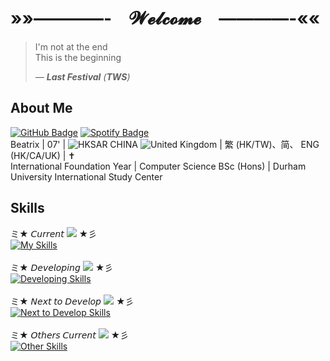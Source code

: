 # »»————-　𝓦𝓮𝓵𝓬𝓸𝓶𝓮　————-««

> I'm not at the end<br />
> This is the beginning<br />
>
> *— **Last Festival** (**TWS**)*

## About Me
[![GitHub Badge](https://img.shields.io/badge/GitHub-@beatrix--chan-181717?logo=github)](https://github.com/beatrix-chan) [![Spotify Badge](https://img.shields.io/badge/now_playing-Cheers_to_youth-1ed760?logo=spotify)](https://open.spotify.com/track/1XvOEvWtfa879Wk1wKHZ1M?si=3bc695579e414c00) <br />
Beatrix | 07' | ![HKSAR CHINA](https://api.iconify.design/emojione-v1:flag-for-hong-kong-sar-china.svg) ![United Kingdom](https://api.iconify.design/twemoji:flag-united-kingdom.svg) | 繁 (HK/TW)、简、 ENG (HK/CA/UK) | ✝️ <br />
International Foundation Year | Computer Science BSc (Hons) | Durham University International Study Center<br />

## Skills
ミ★ 𝘊𝘶𝘳𝘳𝘦𝘯𝘵 [![](https://files.catbox.moe/pt4tlt.gif)](https://rentry.co/dazaisentranceexam) ★彡<br />
[![My Skills](https://skillicons.dev/icons?i=html,css,python&theme=light)](https://skillicons.dev)<br />
<br />
ミ★ 𝘋𝘦𝘷𝘦𝘭𝘰𝘱𝘪𝘯𝘨 [![](https://files.catbox.moe/0m1pa5.gif)](https://rentry.co/dazaisentranceexam) ★彡<br />
[![Developing Skills](https://skillicons.dev/icons?i=ruby,js,go&theme=light)](https://skillicons.dev)<br />
<br />
ミ★ 𝘕𝘦𝘹𝘵 𝘵𝘰 𝘋𝘦𝘷𝘦𝘭𝘰𝘱 [![](https://files.catbox.moe/3afmy8.gif)](https://rentry.co/dazaisentranceexam) ★彡<br />
[![Next to Develop Skills](https://skillicons.dev/icons?i=java,cpp,c,cs,r&theme=light)](https://skillicons.dev)<br />
<br />
ミ★ 𝘖𝘵𝘩𝘦𝘳𝘴 𝘊𝘶𝘳𝘳𝘦𝘯𝘵 [![](https://files.catbox.moe/rzksqu.gif)](https://rentry.co/dazaisentranceexam) ★彡<br />
[![Other Skills](https://skillicons.dev/icons?i=md,ps,ai,figma,latex&theme=light)](https://skillicons.dev)<br />

<!---
- 👋 Hi, I’m @beatrix-chan
- 👀 I’m interested in ...
- 🌱 I’m currently learning ...
- 💞️ I’m looking to collaborate on ...
- 📫 How to reach me ...
- 😄 Pronouns: ...
- ⚡ Fun fact: ...
beatrix-chan/beatrix-chan is a ✨ special ✨ repository because its `README.md` (this file) appears on your GitHub profile.
You can click the Preview link to take a look at your changes.
--->
